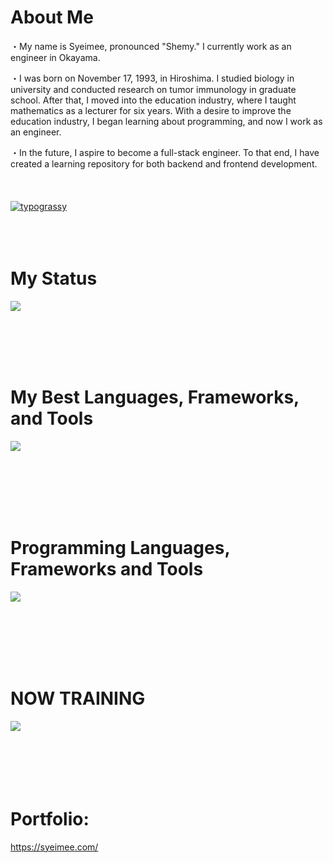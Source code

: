 # About Me
・My name is Syeimee, pronounced "Shemy." I currently work as an engineer in Okayama.

・I was born on November 17, 1993, in Hiroshima. I studied biology in university and conducted research on tumor immunology in graduate school. After that, I moved into the education industry, where I taught mathematics as a lecturer for six years. With a desire to improve the education industry, I began learning about programming, and now I work as an engineer.

・In the future, I aspire to become a full-stack engineer. To that end, I have created a learning repository for both backend and frontend development.
<br>
<br>
<br>
<br>
<a href="https://github.com/kawarimidoll/typograssy"><img alt="typograssy" src="https://typograssy.deno.dev/api?text=Let's keep running, choosing the windy days%20"></a>
<br>
<br>
<br>
<br>

# My Status
![](https://github-profile-summary-cards.vercel.app/api/cards/profile-details?username=syeimee&theme=2077)

<br>
<br>
<br>
<br>

# My Best Languages, Frameworks, and Tools
<img src="https://skillicons.dev/icons?i=ruby,rails,js,java,postgres,sqlite,html,css,github,docker,figma,vscode,blender" /> <br /><br />

<br>
<br>
<br>
<br>

# Programming Languages, Frameworks and Tools
<img src="https://skillicons.dev/icons?i=py,jquery,linux,threejs,unity,cs,wordpress,php,uby,rails,js,java,spring,postgres,sqlite,html,css,git,github,docker,figma,vscode,blender" /> <br /><br />

<br>
<br>
<br>
<br>

# NOW TRAINING
<img src="https://skillicons.dev/icons?i=rails,cs,js,py,php," /> <br /><br />
<br>
<br>
<br>
<br>

# Portfolio:
https://syeimee.com/

